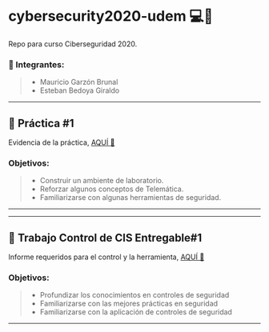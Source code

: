 # cybersecurity2020-udem :computer::calling:
Repo para curso Ciberseguridad 2020.

### :busts_in_silhouette: Integrantes:
> - Mauricio Garzón Brunal
> - Esteban Bedoya Giraldo


---
## :bookmark_tabs: Práctica #1 
Evidencia de la práctica, [AQUÍ :link:](/practica1/README.md) 

### Objetivos:
> - Construir un ambiente de laboratorio.
> - Reforzar algunos conceptos de Telemática.
> - Familiarizarse con algunas herramientas de seguridad.
---

---
## :bookmark_tabs: Trabajo Control de CIS Entregable#1 
Informe requeridos para el control y la herramienta, [AQUÍ :link:](/trabajoCIS/README.md) 

### Objetivos:
> - Profundizar los conocimientos en controles de seguridad
> - Familiarizarse con las mejores prácticas en seguridad
> - Familiarizarse con la aplicación de controles de seguridad
---